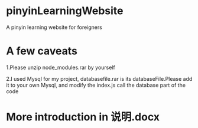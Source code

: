 # pinyinLearningWebsite
A pinyin learning website for foreigners

# A few caveats
1.Please unzip node_modules.rar by yourself

2.I used Mysql for my project, databasefile.rar is its databaseFile.Please add it to your own Mysql, and modify the index.js call the database part of the code

# More introduction in 说明.docx
